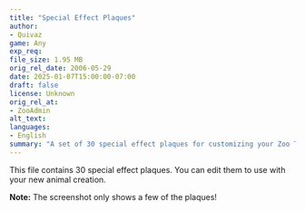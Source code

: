 ```yaml
---
title: "Special Effect Plaques"
author: 
- Quivaz
game: Any
exp_req:
file_size: 1.95 MB
orig_rel_date: 2006-05-29
date: 2025-01-07T15:00:00-07:00
draft: false
license: Unknown
orig_rel_at: 
- ZooAdmin
alt_text: 
languages:
- English
summary: "A set of 30 special effect plaques for customizing your Zoo Tycoon animals."
---
```


This file contains 30 special effect plaques. You can edit them to use with your new animal creation.

**Note:** The screenshot only shows a few of the plaques!
